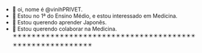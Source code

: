 - 👋 oi, nome é @vinihPRIVET.
- 👀 Estou no 1ª do Ensino Médio, e estou interessado em Medicina. 
- 🌱 Estou querendo aprender Japonês.
- 💞️ Estou querendo colaborar na Medicina.
✴️✴️✴️✴️✴️✴️✴️✴️✴️✴️✴️✴️✴️✴️✴️✴️✴️✴️✴️✴️✴️✴️✴️✴️✴️✴️✴️✴️✴️✴️✴️✴️✴️✴️✴️✴️✴️✴️✴️✴️✴️✴️✴️✴️✴️✴️✴️✴️✴️✴️✴️✴️✴️✴️✴️✴️
